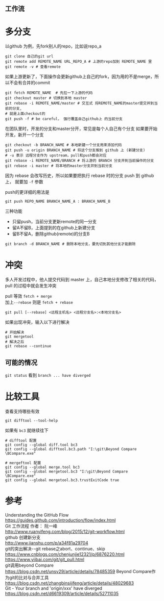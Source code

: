 工作流
---

# 多分支
以github 为例，先fork别人的repo，比如说repo_a
```
git clone 自己的git url
git remote add REMOTE_NAME URL_REPO_A # 上游的repo加到 REMOTE_NAME 里
git remote -v # 查看remote
```

如果上游更新了，下面操作会更新github上自己的fork，因为用的不是merge，所以不会有合并的commit
```
git fetch REMOTE_NAME  # 先拉一下上游的代码
git checkout master # 切换到本地 master
git rebase -i REMOTE_NAME/master # 交互式 将REMOTE_NAME的master提交并到当前的分支, 
# 就是上面checkout的
git push -f # be careful， 强行覆盖自己github上 的当前分支
```

在团队里时，开发的分支和master分开，常见是每个人自己有个分支
如果要开始开发，新开一个分支
```
git checkout -b BRANCH_NAME # 本地新建一个分支用来添加代码
git push -u origin BRANCH_NAME # 将这个分支推到 github 上 (新建分支)
# -u 表示 远程分支作为 upstream，pull和push都会对应
git rebase -i REMOTE_NAME/BRANCH # 将上游的 BRANCH 分支并到当前操作的分支
git rebase -i master # 将本地的master分支并到当前分支
```
因为 rebase 会改写历史，所以如果要把执行 rebase 时的分支 push 到 github 上，
就要加 `-f` 参数

push的更详细的用法是
```
git push REPO_NAME BRANCH_NAME_A : BRANCH_NAME_B
```
三种功能
- 只留push，当前分支更新remote的同一分支
- 留A不留B，上面提到的在github上新建分支
- 留B不留A，删除github(remote)的分支B

```
git branch -d BRANCH_NAME # 删除本地分支，要先切到其他分支才能删除
```

# 冲突
多人开发过程中，他人提交代码到 master 上，自己本地分支修改了相关的代码，pull 的过程中就会发生冲突

pull 等效 `fetch + merge`  
加上`--rebase` 则是 `fetch + rebase`
```
git pull [--rebase] <远程主机名> <远程分支名>:<本地分支名>
```

如果出现冲突，输入以下进行解决
```
# 开始解决
git mergetool
# 解决之后
git rebase --continue
```

## 可能的情况

`git status` 看到 `branch ... have diverged`

# 比较工具
查看支持哪些有效
```
git difftool --tool-help
```
如果有 `bc3` 就继续往下

``` shell
# difftool 配置
git config --global diff.tool bc3
git config --global difftool.bc3.path "I:\git\Beyond Compare \BCompare.exe"

# mergeftool 配置
git config --global merge.tool bc3
git config --global mergetool.bc3 "I:\git\Beyond Compare \BCompare.exe"
git config --global mergetool.bc3.trustExitCode true
```

# 参考
Understanding the GitHub Flow  
<https://guides.github.com/introduction/flow/index.html>  
Git 工作流程 作者： 阮一峰  
<http://www.ruanyifeng.com/blog/2015/12/git-workflow.html>  
github 创建新分支  
<http://www.jianshu.com/p/a34f81a29704>  
git的突出解决--git rebase之abort、continue、skip  
<https://www.cnblogs.com/chenjunjie12321/p/6876220.html>  
<https://www.yiibai.com/git/git_pull.html>  
git调用beyond Compare  
<https://blog.csdn.net/unsv29/article/details/78485359>
Beyond Compare作为git的比对与合并工具  
<https://blog.csdn.net/zhangbinsijifeng/article/details/48029683>  
Git - Your branch and 'origin/xxx' have diverged  
<https://blog.csdn.net/d6619309/article/details/52711035>  